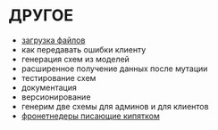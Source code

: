 # ДРУГОЕ

- [загрузка файлов](../particles/graphql/fileUploads/README.md)
- как передавать ошибки клиенту
- генерация схем из моделей
- расширенное получение данных после мутации
- тестирование схем
- документация
- версионирование
- генерим две схемы для админов и для клиентов
- [фронетнедеры писающие кипятком](../particles/redux/README.md)